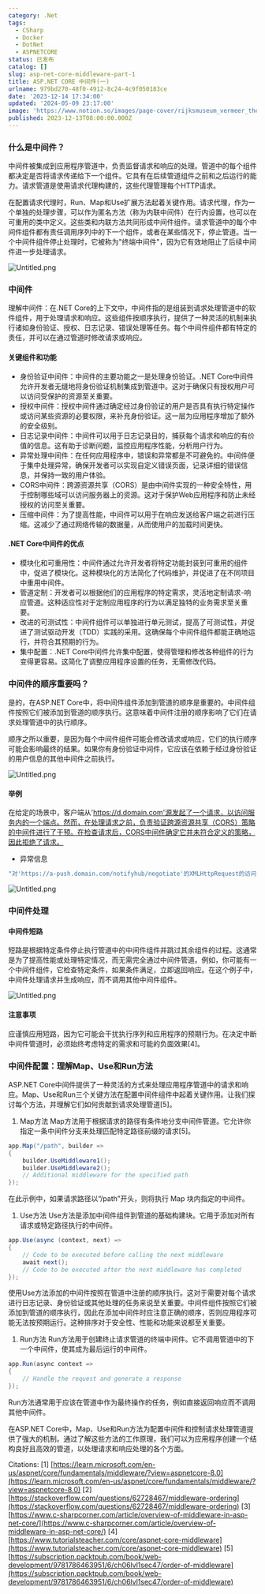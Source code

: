 ```yaml
---
category: .Net
tags:
  - CSharp
  - Docker
  - DotNet
  - ASPNETCORE
status: 已发布
catalog: []
slug: asp-net-core-middleware-part-1
title: ASP.NET CORE 中间件(一)
urlname: 979bd270-48f0-4912-8c24-4c9f050183ce
date: '2023-12-14 17:34:00'
updated: '2024-05-09 23:17:00'
image: 'https://www.notion.so/images/page-cover/rijksmuseum_vermeer_the_milkmaid.jpg'
published: 2023-12-13T08:00:00.000Z
---
```


### 什么是中间件？


中间件被集成到应用程序管道中，负责监督请求和响应的处理。管道中的每个组件都决定是否将请求传递给下一个组件。它具有在后续管道组件之前和之后运行的能力。请求管道是使用请求代理构建的，这些代理管理每个HTTP请求。


在配置请求代理时，Run、Map和Use扩展方法起着关键作用。请求代理，作为一个单独的处理步骤，可以作为匿名方法（称为内联中间件）在行内设置，也可以在可重用的类中定义。这些类和内联方法共同形成中间件组件。请求管道中的每个中间件组件都有责任调用序列中的下一个组件，或者在某些情况下，停止管道。当一个中间件组件停止处理时，它被称为"终端中间件"，因为它有效地阻止了后续中间件进一步处理请求。


![Untitled.png](https://prod-files-secure.s3.us-west-2.amazonaws.com/5d24fe63-e567-4804-86f9-9fdc62e13082/da807807-d02d-4fa1-86b6-db45e4678714/Untitled.png?X-Amz-Algorithm=AWS4-HMAC-SHA256&X-Amz-Content-Sha256=UNSIGNED-PAYLOAD&X-Amz-Credential=ASIAZI2LB466TY3KULEX%2F20250415%2Fus-west-2%2Fs3%2Faws4_request&X-Amz-Date=20250415T213518Z&X-Amz-Expires=3600&X-Amz-Security-Token=IQoJb3JpZ2luX2VjEKv%2F%2F%2F%2F%2F%2F%2F%2F%2F%2FwEaCXVzLXdlc3QtMiJHMEUCIDY7zKwUllD5AdxTXjtkZqBJFHA9DDk824ntHb2C5cSjAiEAwflMxMf2uGCmADI1Xzg9VjtxsLnYj0dyw41F%2BqWSDnMq%2FwMINBAAGgw2Mzc0MjMxODM4MDUiDAUfWr62%2Fo6p54GkKircA5OC03HZ3LvkruQNCmT85ELrvhNJP7nehNFpIgOTmBOOc5ohLA%2BkUQP7TYVRorjNGyn%2Fmpv3heFqVoBuvqTDRNaNruj5Zlo8nTwq9cZFY39lmY62TVdJy8%2FcPn10KZMsaGXIILG6hCUeHaFbGTE2gvrOvHH5fzTYTPwAeDvIkIOmnmDUv9pAeMXxrWGcPBYd%2Fc9OD1%2BQYw0GNgzwsICY4UTBnDWdogNQ5DF88%2Fm15kaLhEKmCyEajf9NA1FmIeN0WMmKYUNIiD7DHWo7ZRvUVXeNpEyCRH%2BckK5cWLTLzqCZ7IdF9ljtrMRfowdVxtizNdxzP36JxcWZ6HOUSOTHl22fkR5K8oTHGOGj%2Bqr%2FPkQbGI4o8ubWDDicigE6xCq77OT1c1ABvYNnJBQDw00Qvvto8pKvVNvXuRpPvSzRb6S7cygCQDpvtFVLCiDouIVToDju9pUjdpk%2BHIWBSILUwd959XiU8L7It6uOqtxWNHt5GnqjhZclswKn7xEkVel3jOK4Nkjht3WHZqEj745%2BpLQetfzOt%2Bb9nvzHrBE5HJ1lpQW%2B52p9UCrn02c3KRywX4RBCach4Dy5nFMZyDEqyG6jADgi4ciUaguJCH9VGh211spUriQSFWnf9ArwMMjU%2Br8GOqUBYsBzyz1IWYMeUcqRgQFGoxnPNIz3KPw7WjILugdcXh1Hh9XWUkWtcIpqfTKXitFI9xcN4Ivy%2BxzKTjnbzCSSarblhIKhuLHMjjVnd62cp5erV%2BfcNLGHYN56BriS6PbrzbCB30YXyteY%2FAVimN1LsoEkIm0j7rTAfXomyQlOSfNBj%2BQbsUiZyzqjjZOEd%2B2IdgxYm%2Btm05FKrC57Np8iY9BCPEzS&X-Amz-Signature=fce47e157e0e2658d18f9460eb844edeff05bb37f27b47d8f38f1236854ef8b5&X-Amz-SignedHeaders=host&x-id=GetObject)


### 中间件


理解中间件：在.NET Core的上下文中，中间件指的是组装到请求处理管道中的软件组件，用于处理请求和响应。这些组件按顺序执行，提供了一种灵活的机制来执行诸如身份验证、授权、日志记录、错误处理等任务。每个中间件组件都有特定的责任，并可以在通过管道时修改请求或响应。


#### 关键组件和功能

- 身份验证中间件：中间件的主要功能之一是处理身份验证。.NET Core中间件允许开发者无缝地将身份验证机制集成到管道中。这对于确保只有授权用户可以访问受保护的资源至关重要。
- 授权中间件：授权中间件通过确定经过身份验证的用户是否具有执行特定操作或访问某些资源的必要权限，来补充身份验证。这一层为应用程序增加了额外的安全级别。
- 日志记录中间件：中间件可以用于日志记录目的，捕获每个请求和响应的有价值的信息。这有助于诊断问题，监控应用程序性能，分析用户行为。
- 异常处理中间件：在任何应用程序中，错误和异常都是不可避免的。中间件便于集中处理异常，确保开发者可以实现自定义错误页面，记录详细的错误信息，并保持一致的用户体验。
- CORS中间件：跨源资源共享（CORS）是由中间件实现的一种安全特性，用于控制哪些域可以访问服务器上的资源。这对于保护Web应用程序和防止未经授权的访问至关重要。
- 压缩中间件：为了提高性能，中间件可以用于在响应发送给客户端之前进行压缩。这减少了通过网络传输的数据量，从而使用户的加载时间更快。

#### .NET Core中间件的优点

- 模块化和可重用性：中间件通过允许开发者将特定功能封装到可重用的组件中，促进了模块化。这种模块化的方法简化了代码维护，并促进了在不同项目中重用中间件。
- 管道定制：开发者可以根据他们的应用程序的特定需求，灵活地定制请求-响应管道。这种适应性对于定制应用程序的行为以满足独特的业务需求至关重要。
- 改进的可测试性：中间件组件可以单独进行单元测试，提高了可测试性，并促进了测试驱动开发（TDD）实践的采用。这确保每个中间件组件都能正确地运行，并符合其预期的行为。
- 集中配置：.NET Core中间件允许集中配置，使得管理和修改各种组件的行为变得更容易。这简化了调整应用程序设置的任务，无需修改代码。

### 中间件的顺序重要吗？


是的，在ASP.NET Core中，将中间件组件添加到管道的顺序是重要的。中间件组件按照它们被添加到管道的顺序执行。这意味着中间件注册的顺序影响了它们在请求处理管道中的执行顺序。


顺序之所以重要，是因为每个中间件组件可能会修改请求或响应，它们的执行顺序可能会影响最终的结果。如果你有身份验证中间件，它应该在依赖于经过身份验证的用户信息的其他中间件之前执行。


![Untitled.png](https://prod-files-secure.s3.us-west-2.amazonaws.com/5d24fe63-e567-4804-86f9-9fdc62e13082/24f795a2-1c5a-4a6b-a0d8-2afb160076f1/Untitled.png?X-Amz-Algorithm=AWS4-HMAC-SHA256&X-Amz-Content-Sha256=UNSIGNED-PAYLOAD&X-Amz-Credential=ASIAZI2LB466TY3KULEX%2F20250415%2Fus-west-2%2Fs3%2Faws4_request&X-Amz-Date=20250415T213518Z&X-Amz-Expires=3600&X-Amz-Security-Token=IQoJb3JpZ2luX2VjEKv%2F%2F%2F%2F%2F%2F%2F%2F%2F%2FwEaCXVzLXdlc3QtMiJHMEUCIDY7zKwUllD5AdxTXjtkZqBJFHA9DDk824ntHb2C5cSjAiEAwflMxMf2uGCmADI1Xzg9VjtxsLnYj0dyw41F%2BqWSDnMq%2FwMINBAAGgw2Mzc0MjMxODM4MDUiDAUfWr62%2Fo6p54GkKircA5OC03HZ3LvkruQNCmT85ELrvhNJP7nehNFpIgOTmBOOc5ohLA%2BkUQP7TYVRorjNGyn%2Fmpv3heFqVoBuvqTDRNaNruj5Zlo8nTwq9cZFY39lmY62TVdJy8%2FcPn10KZMsaGXIILG6hCUeHaFbGTE2gvrOvHH5fzTYTPwAeDvIkIOmnmDUv9pAeMXxrWGcPBYd%2Fc9OD1%2BQYw0GNgzwsICY4UTBnDWdogNQ5DF88%2Fm15kaLhEKmCyEajf9NA1FmIeN0WMmKYUNIiD7DHWo7ZRvUVXeNpEyCRH%2BckK5cWLTLzqCZ7IdF9ljtrMRfowdVxtizNdxzP36JxcWZ6HOUSOTHl22fkR5K8oTHGOGj%2Bqr%2FPkQbGI4o8ubWDDicigE6xCq77OT1c1ABvYNnJBQDw00Qvvto8pKvVNvXuRpPvSzRb6S7cygCQDpvtFVLCiDouIVToDju9pUjdpk%2BHIWBSILUwd959XiU8L7It6uOqtxWNHt5GnqjhZclswKn7xEkVel3jOK4Nkjht3WHZqEj745%2BpLQetfzOt%2Bb9nvzHrBE5HJ1lpQW%2B52p9UCrn02c3KRywX4RBCach4Dy5nFMZyDEqyG6jADgi4ciUaguJCH9VGh211spUriQSFWnf9ArwMMjU%2Br8GOqUBYsBzyz1IWYMeUcqRgQFGoxnPNIz3KPw7WjILugdcXh1Hh9XWUkWtcIpqfTKXitFI9xcN4Ivy%2BxzKTjnbzCSSarblhIKhuLHMjjVnd62cp5erV%2BfcNLGHYN56BriS6PbrzbCB30YXyteY%2FAVimN1LsoEkIm0j7rTAfXomyQlOSfNBj%2BQbsUiZyzqjjZOEd%2B2IdgxYm%2Btm05FKrC57Np8iY9BCPEzS&X-Amz-Signature=450f00dbe28f25cdcee32232b61defb3bda3666885e953f9566fbe8541eced1a&X-Amz-SignedHeaders=host&x-id=GetObject)


#### 举例


在给定的场景中，客户端从'https://d.domain.com'源发起了一个请求，以访问服务内的一个端点。然而，在处理请求之前，负责验证跨源资源共享（CORS）策略的中间件进行了干预。在检查请求后，CORS中间件确定它并未符合定义的策略，因此拒绝了请求。

- 异常信息

```c#
"对'https://a-push.domain.com/notifyhub/negotiate'的XMLHttpRequest的访问，源自'https://d.domain.com'，已被CORS策略阻止：预检请求的响应未通过访问控制检查：请求的资源上没有'Access-Control-Allow-Origin'头。"[1][2][3]
```


![Untitled.png](https://prod-files-secure.s3.us-west-2.amazonaws.com/5d24fe63-e567-4804-86f9-9fdc62e13082/371d9517-dafe-4432-94b7-2d14d1593167/Untitled.png?X-Amz-Algorithm=AWS4-HMAC-SHA256&X-Amz-Content-Sha256=UNSIGNED-PAYLOAD&X-Amz-Credential=ASIAZI2LB466TY3KULEX%2F20250415%2Fus-west-2%2Fs3%2Faws4_request&X-Amz-Date=20250415T213518Z&X-Amz-Expires=3600&X-Amz-Security-Token=IQoJb3JpZ2luX2VjEKv%2F%2F%2F%2F%2F%2F%2F%2F%2F%2FwEaCXVzLXdlc3QtMiJHMEUCIDY7zKwUllD5AdxTXjtkZqBJFHA9DDk824ntHb2C5cSjAiEAwflMxMf2uGCmADI1Xzg9VjtxsLnYj0dyw41F%2BqWSDnMq%2FwMINBAAGgw2Mzc0MjMxODM4MDUiDAUfWr62%2Fo6p54GkKircA5OC03HZ3LvkruQNCmT85ELrvhNJP7nehNFpIgOTmBOOc5ohLA%2BkUQP7TYVRorjNGyn%2Fmpv3heFqVoBuvqTDRNaNruj5Zlo8nTwq9cZFY39lmY62TVdJy8%2FcPn10KZMsaGXIILG6hCUeHaFbGTE2gvrOvHH5fzTYTPwAeDvIkIOmnmDUv9pAeMXxrWGcPBYd%2Fc9OD1%2BQYw0GNgzwsICY4UTBnDWdogNQ5DF88%2Fm15kaLhEKmCyEajf9NA1FmIeN0WMmKYUNIiD7DHWo7ZRvUVXeNpEyCRH%2BckK5cWLTLzqCZ7IdF9ljtrMRfowdVxtizNdxzP36JxcWZ6HOUSOTHl22fkR5K8oTHGOGj%2Bqr%2FPkQbGI4o8ubWDDicigE6xCq77OT1c1ABvYNnJBQDw00Qvvto8pKvVNvXuRpPvSzRb6S7cygCQDpvtFVLCiDouIVToDju9pUjdpk%2BHIWBSILUwd959XiU8L7It6uOqtxWNHt5GnqjhZclswKn7xEkVel3jOK4Nkjht3WHZqEj745%2BpLQetfzOt%2Bb9nvzHrBE5HJ1lpQW%2B52p9UCrn02c3KRywX4RBCach4Dy5nFMZyDEqyG6jADgi4ciUaguJCH9VGh211spUriQSFWnf9ArwMMjU%2Br8GOqUBYsBzyz1IWYMeUcqRgQFGoxnPNIz3KPw7WjILugdcXh1Hh9XWUkWtcIpqfTKXitFI9xcN4Ivy%2BxzKTjnbzCSSarblhIKhuLHMjjVnd62cp5erV%2BfcNLGHYN56BriS6PbrzbCB30YXyteY%2FAVimN1LsoEkIm0j7rTAfXomyQlOSfNBj%2BQbsUiZyzqjjZOEd%2B2IdgxYm%2Btm05FKrC57Np8iY9BCPEzS&X-Amz-Signature=c3c1b5d34299892ea5a5843e15a500068a8baeca8b6c6533b8b18d3a34c3c725&X-Amz-SignedHeaders=host&x-id=GetObject)


### 中间件处理


#### 中间件短路
短路是根据特定条件停止执行管道中的中间件组件并跳过其余组件的过程。这通常是为了提高性能或处理特定情况，而无需完全通过中间件管道。例如，你可能有一个中间件组件，它检查特定条件，如果条件满足，立即返回响应。在这个例子中，中间件处理请求并生成响应，而不调用其他中间件组件。


![Untitled.png](https://prod-files-secure.s3.us-west-2.amazonaws.com/5d24fe63-e567-4804-86f9-9fdc62e13082/e8a1d943-cb51-4723-936e-23c6af2fb0f9/Untitled.png?X-Amz-Algorithm=AWS4-HMAC-SHA256&X-Amz-Content-Sha256=UNSIGNED-PAYLOAD&X-Amz-Credential=ASIAZI2LB466TY3KULEX%2F20250415%2Fus-west-2%2Fs3%2Faws4_request&X-Amz-Date=20250415T213518Z&X-Amz-Expires=3600&X-Amz-Security-Token=IQoJb3JpZ2luX2VjEKv%2F%2F%2F%2F%2F%2F%2F%2F%2F%2FwEaCXVzLXdlc3QtMiJHMEUCIDY7zKwUllD5AdxTXjtkZqBJFHA9DDk824ntHb2C5cSjAiEAwflMxMf2uGCmADI1Xzg9VjtxsLnYj0dyw41F%2BqWSDnMq%2FwMINBAAGgw2Mzc0MjMxODM4MDUiDAUfWr62%2Fo6p54GkKircA5OC03HZ3LvkruQNCmT85ELrvhNJP7nehNFpIgOTmBOOc5ohLA%2BkUQP7TYVRorjNGyn%2Fmpv3heFqVoBuvqTDRNaNruj5Zlo8nTwq9cZFY39lmY62TVdJy8%2FcPn10KZMsaGXIILG6hCUeHaFbGTE2gvrOvHH5fzTYTPwAeDvIkIOmnmDUv9pAeMXxrWGcPBYd%2Fc9OD1%2BQYw0GNgzwsICY4UTBnDWdogNQ5DF88%2Fm15kaLhEKmCyEajf9NA1FmIeN0WMmKYUNIiD7DHWo7ZRvUVXeNpEyCRH%2BckK5cWLTLzqCZ7IdF9ljtrMRfowdVxtizNdxzP36JxcWZ6HOUSOTHl22fkR5K8oTHGOGj%2Bqr%2FPkQbGI4o8ubWDDicigE6xCq77OT1c1ABvYNnJBQDw00Qvvto8pKvVNvXuRpPvSzRb6S7cygCQDpvtFVLCiDouIVToDju9pUjdpk%2BHIWBSILUwd959XiU8L7It6uOqtxWNHt5GnqjhZclswKn7xEkVel3jOK4Nkjht3WHZqEj745%2BpLQetfzOt%2Bb9nvzHrBE5HJ1lpQW%2B52p9UCrn02c3KRywX4RBCach4Dy5nFMZyDEqyG6jADgi4ciUaguJCH9VGh211spUriQSFWnf9ArwMMjU%2Br8GOqUBYsBzyz1IWYMeUcqRgQFGoxnPNIz3KPw7WjILugdcXh1Hh9XWUkWtcIpqfTKXitFI9xcN4Ivy%2BxzKTjnbzCSSarblhIKhuLHMjjVnd62cp5erV%2BfcNLGHYN56BriS6PbrzbCB30YXyteY%2FAVimN1LsoEkIm0j7rTAfXomyQlOSfNBj%2BQbsUiZyzqjjZOEd%2B2IdgxYm%2Btm05FKrC57Np8iY9BCPEzS&X-Amz-Signature=8957bc47f9516ebe63c14d500897152989b28dc91d3145f3f959f48c19cd5e45&X-Amz-SignedHeaders=host&x-id=GetObject)


#### 注意事项


应谨慎应用短路，因为它可能会干扰执行序列和应用程序的预期行为。在决定中断中间件管道时，必须始终考虑特定的需求和可能的负面效果[4]。


### 中间件配置：理解Map、Use和Run方法


ASP.NET Core中间件提供了一种灵活的方式来处理应用程序管道中的请求和响应。Map、Use和Run三个关键方法在配置中间件组件中起着关键作用。让我们探讨每个方法，并理解它们如何贡献到请求处理管道[5]。

1. Map方法
Map方法用于根据请求的路径有条件地分支中间件管道。它允许你指定一条中间件分支来处理匹配特定路径前缀的请求[5]。

```c#
app.Map("/path", builder =>
{
    builder.UseMiddleware1();
    builder.UseMiddleware2();
    // Additional middleware for the specified path
});
```


在此示例中，如果请求路径以“/path”开头，则将执行 Map 块内指定的中间件。

1. Use方法
Use方法是添加中间件组件到管道的基础构建块。它用于添加对所有请求或特定路径执行的中间件。

```c#
app.Use(async (context, next) =>
{
    // Code to be executed before calling the next middleware
    await next();
    // Code to be executed after the next middleware has completed
});
```


使用Use方法添加的中间件按照在管道中注册的顺序执行。这对于需要对每个请求进行日志记录、身份验证或其他处理的任务来说至关重要。中间件组件按照它们被添加到管道的顺序执行，因此在添加中间件时应注意正确的顺序，否则应用程序可能无法按预期运行。这种排序对于安全性、性能和功能来说都至关重要。

1. Run方法
Run方法用于创建终止请求管道的终端中间件。它不调用管道中的下一个中间件，使其成为最后运行的中间件。

```c#
app.Run(async context =>
{
    // Handle the request and generate a response
});
```


Run方法通常用于应该在管道中作为最终操作的任务，例如直接返回响应而不调用其他中间件。


在ASP.NET Core中，Map、Use和Run方法为配置中间件和控制请求处理管道提供了强大的机制。通过了解这些方法的工作原理，我们可以为应用程序创建一个结构良好且高效的管道，以处理请求和响应处理的各个方面。


Citations:
[1] [https://learn.microsoft.com/en-us/aspnet/core/fundamentals/middleware/?view=aspnetcore-8.0](https://learn.microsoft.com/en-us/aspnet/core/fundamentals/middleware/?view=aspnetcore-8.0)
[2] [https://stackoverflow.com/questions/62728467/middleware-ordering](https://stackoverflow.com/questions/62728467/middleware-ordering)
[3] [https://www.c-sharpcorner.com/article/overview-of-middleware-in-asp-net-core/](https://www.c-sharpcorner.com/article/overview-of-middleware-in-asp-net-core/)
[4] [https://www.tutorialsteacher.com/core/aspnet-core-middleware](https://www.tutorialsteacher.com/core/aspnet-core-middleware)
[5] [https://subscription.packtpub.com/book/web-development/9781786463951/6/ch06lvl1sec47/order-of-middleware](https://subscription.packtpub.com/book/web-development/9781786463951/6/ch06lvl1sec47/order-of-middleware)

